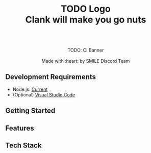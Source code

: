 <h1 align="center">
  TODO Logo
  <br>
    Clank will make you go nuts
  <br>
  <br>
</h1>

<p align="center">
  <br>
  TODO: CI Banner
  <br>
  <br>
  Made with :heart: by SMILE Discord Team
</p>

## Development Requirements

- Node.js: [Current](https://nodejs.org/en/)
- (Optional) [Visual Studio Code](https://code.visualstudio.com/)

## Getting Started

## Features

## Tech Stack
